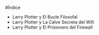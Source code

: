 #Índice

* Larry Plotter y El Bucle Filosofal
* Larry Plotter y La Calve Secreta del Wifi
* Larry Plotter y El Prisionero del Firewall